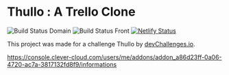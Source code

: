 # Thullo : A Trello Clone

![Build Status Domain](https://github.com/Fredkiss3/thullo/workflows/Continous%20Integration%20For%20Domain/badge.svg?branch=develop)
![Build Status Front](https://github.com/Fredkiss3/thullo/workflows/CI%2FCD%20For%20the%20Frontend/badge.svg?branch=develop)
[![Netlify Status](https://api.netlify.com/api/v1/badges/0640fc2d-a1e7-4431-a079-d7fb8788dcac/deploy-status)](https://app.netlify.com/sites/xenodochial-dijkstra-c6ac91/deploys)

This project was made for a challenge Thullo by [devChallenges.io](https://devchallenges.io/challenges/wP0LbGgEeKhpFHUpPpDh). 

https://console.clever-cloud.com/users/me/addons/addon_a86d23ff-0a06-4720-ac7a-3817132fd8f9/informations
